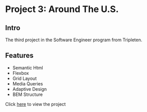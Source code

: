 # Project 3: Around The U.S.

## Intro

The third project in the Software Engineer program from Tripleten.

## Features

- Semantic Html
- Flexbox
- Grid Layout
- Media Queries
- Adaptive Design
- BEM Structure

Click [here](https://github.com/JCDiosMio/se_project_aroundtheus) to view the project
